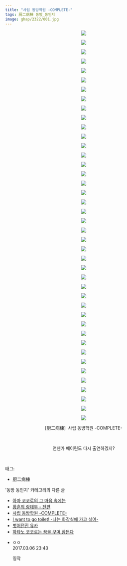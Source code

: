 ```yaml
---
title: "사립 동방학원 -COMPLETE-"
tags: 厨二病棟 동방_동인지
image: ghap/2322/001.jpg
---
```

<div class="article">
<p style="text-align: center; clear: none; float: none;"><img src="{{ site.nasurl }}/ghap/2322/001.jpg"/></p>
<p style="text-align: center; clear: none; float: none;"><img src="{{ site.nasurl }}/ghap/2322/002.jpg"/></p>
<p style="text-align: center; clear: none; float: none;"><img src="{{ site.nasurl }}/ghap/2322/003.jpg"/></p>
<p style="text-align: center; clear: none; float: none;"><img src="{{ site.nasurl }}/ghap/2322/004.jpg"/></p>
<p style="text-align: center; clear: none; float: none;"><img src="{{ site.nasurl }}/ghap/2322/005.jpg"/></p>
<p style="text-align: center; clear: none; float: none;"><img src="{{ site.nasurl }}/ghap/2322/006.jpg"/></p>
<p style="text-align: center; clear: none; float: none;"><img src="{{ site.nasurl }}/ghap/2322/007.jpg"/></p>
<p style="text-align: center; clear: none; float: none;"><img src="{{ site.nasurl }}/ghap/2322/008.jpg"/></p>
<p style="text-align: center; clear: none; float: none;"><img src="{{ site.nasurl }}/ghap/2322/009.jpg"/></p>
<p style="text-align: center; clear: none; float: none;"><img src="{{ site.nasurl }}/ghap/2322/010.jpg"/></p>
<p style="text-align: center; clear: none; float: none;"><img src="{{ site.nasurl }}/ghap/2322/011.jpg"/></p>
<p style="text-align: center; clear: none; float: none;"><img src="{{ site.nasurl }}/ghap/2322/012.jpg"/></p>
<p style="text-align: center; clear: none; float: none;"><img src="{{ site.nasurl }}/ghap/2322/013.jpg"/></p>
<p style="text-align: center; clear: none; float: none;"><img src="{{ site.nasurl }}/ghap/2322/014.jpg"/></p>
<p style="text-align: center; clear: none; float: none;"><img src="{{ site.nasurl }}/ghap/2322/015.jpg"/></p>
<p style="text-align: center; clear: none; float: none;"><img src="{{ site.nasurl }}/ghap/2322/016.jpg"/></p>
<p style="text-align: center; clear: none; float: none;"><img src="{{ site.nasurl }}/ghap/2322/017.jpg"/></p>
<p style="text-align: center; clear: none; float: none;"><img src="{{ site.nasurl }}/ghap/2322/018.jpg"/></p>
<p style="text-align: center; clear: none; float: none;"><img src="{{ site.nasurl }}/ghap/2322/019.jpg"/></p>
<p style="text-align: center; clear: none; float: none;"><img src="{{ site.nasurl }}/ghap/2322/020.jpg"/></p>
<p style="text-align: center; clear: none; float: none;"><img src="{{ site.nasurl }}/ghap/2322/021.jpg"/></p>
<p style="text-align: center; clear: none; float: none;"><img src="{{ site.nasurl }}/ghap/2322/022.jpg"/></p>
<p style="text-align: center; clear: none; float: none;"><img src="{{ site.nasurl }}/ghap/2322/023.jpg"/></p>
<p style="text-align: center; clear: none; float: none;"><img src="{{ site.nasurl }}/ghap/2322/024.jpg"/></p>
<p style="text-align: center; clear: none; float: none;"><img src="{{ site.nasurl }}/ghap/2322/025.jpg"/></p>
<p style="text-align: center; clear: none; float: none;"><img src="{{ site.nasurl }}/ghap/2322/026.jpg"/></p>
<p style="text-align: center; clear: none; float: none;"><img src="{{ site.nasurl }}/ghap/2322/027.jpg"/></p>
<p style="text-align: center; clear: none; float: none;"><img src="{{ site.nasurl }}/ghap/2322/028.jpg"/></p>
<p style="text-align: center; clear: none; float: none;"><img src="{{ site.nasurl }}/ghap/2322/029.jpg"/></p>
<p style="text-align: center; clear: none; float: none;"><img src="{{ site.nasurl }}/ghap/2322/030.jpg"/></p>
<p style="text-align: center; clear: none; float: none;"><img src="{{ site.nasurl }}/ghap/2322/031.jpg"/></p>
<p style="text-align: center; clear: none; float: none;"><img src="{{ site.nasurl }}/ghap/2322/032.jpg"/></p>
<p style="text-align: center; clear: none; float: none;"><img src="{{ site.nasurl }}/ghap/2322/033.jpg"/></p>
<p style="text-align: center; clear: none; float: none;"><img src="{{ site.nasurl }}/ghap/2322/034.jpg"/></p>
<p style="text-align: center; clear: none; float: none;"><img src="{{ site.nasurl }}/ghap/2322/035.jpg"/></p>
<p style="text-align: center; clear: none; float: none;"><img src="{{ site.nasurl }}/ghap/2322/036.jpg"/></p>
<p style="text-align: center; clear: none; float: none;"><img src="{{ site.nasurl }}/ghap/2322/037.jpg"/></p>
<p style="text-align: center; clear: none; float: none;"><img src="{{ site.nasurl }}/ghap/2322/038.jpg"/></p>
<p style="text-align: center; clear: none; float: none;"><img src="{{ site.nasurl }}/ghap/2322/039.jpg"/></p>
<p style="text-align: center; clear: none; float: none;"><img src="{{ site.nasurl }}/ghap/2322/040.jpg"/></p>
<p style="text-align: center; clear: none; float: none;"><img src="{{ site.nasurl }}/ghap/2322/041.jpg"/></p>
<p style="text-align: center; clear: none; float: none;"><img src="{{ site.nasurl }}/ghap/2322/042.jpg"/></p>
<p style="text-align: center; clear: none; float: none;">[厨二病棟]  사립 동방학원 -COMPLETE-</p>
<p style="text-align: center; clear: none; float: none;"><br/></p>
<p style="text-align: center; clear: none; float: none;">언젠가 메이린도 다시 출연하겠지?</p>
<p><br/></p>
</div><div class="tagTrail">
<p>태그: </p>
<ul>
<li>厨二病棟</li>
</ul>
</div><div class="another">
<p>'동방 동인지' 카테고리의 다른 글</p>
<ul>
<li><a href="/2016-09-24-ghap_2324">아마 코코로의 그 마음 속에는</a></li>
<li><a href="/2016-09-24-ghap_2323">황혼의 랑데부 - 전편</a></li>
<li><a href="/2016-09-24-ghap_2322">사립 동방학원 -COMPLETE-</a></li>
<li><a href="/2016-09-24-ghap_2321">I want to go toilet! -나는 화장실에 가고 싶어-</a></li>
<li><a href="/2016-09-24-ghap_2320">벗어던진 유카</a></li>
<li><a href="/2016-09-23-ghap_2317">하타노 코코로는 꿈을 꾸며 잠든다</a></li>
</ul>
</div><div class="cb_module cb_fluid">
<div class="cb_wrt cb_profile">
<div class="comment">
<ul>
<li class="cb_thumb_off" id="comment14932985">
<div class="cb_comment_area">
<div class="cb_info_area">
<div class="cb_section">
<span class="cb_nick_name">ㅇㅇ</span>
</div>
<div class="cb_section">
<span class="cb_date">2017.03.06 23:43 </span>
</div>
</div>
<div class="cb_dsc_comment">
<p class="cb_dsc">
											띵작
										</p>
</div>
</div></li>
</ul>
</div>
</div><!-- commentList close -->
</div>